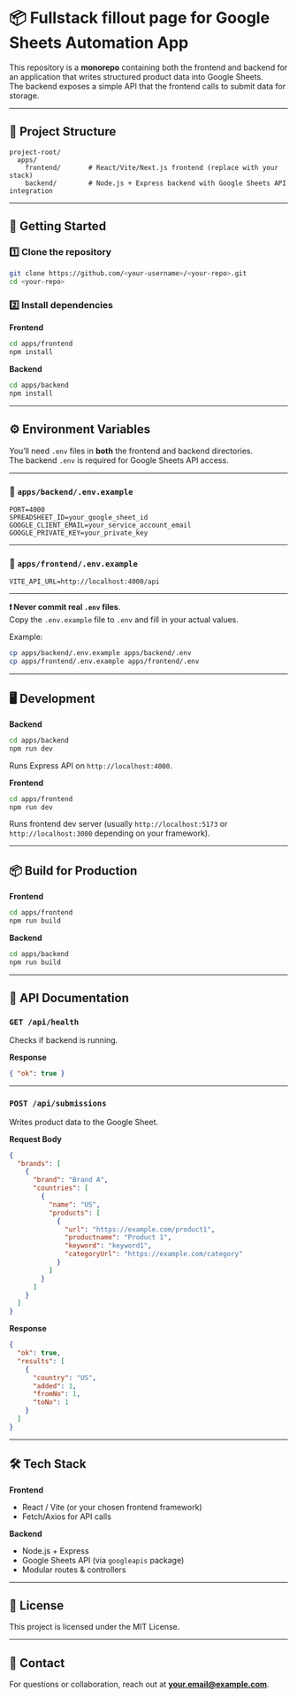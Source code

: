 # 📦 Fullstack fillout page for Google Sheets Automation App

This repository is a **monorepo** containing both the frontend and backend for an application that writes structured product data into Google Sheets.  
The backend exposes a simple API that the frontend calls to submit data for storage.

---

## 📂 Project Structure

```
project-root/
  apps/
    frontend/       # React/Vite/Next.js frontend (replace with your stack)
    backend/        # Node.js + Express backend with Google Sheets API integration
```

---

## 🚀 Getting Started

### 1️⃣ Clone the repository
```bash
git clone https://github.com/<your-username>/<your-repo>.git
cd <your-repo>
```

### 2️⃣ Install dependencies

**Frontend**
```bash
cd apps/frontend
npm install
```

**Backend**
```bash
cd apps/backend
npm install
```

---

## ⚙️ Environment Variables

You’ll need `.env` files in **both** the frontend and backend directories.  
The backend `.env` is required for Google Sheets API access.

---

### 📄 `apps/backend/.env.example`
```env
PORT=4000
SPREADSHEET_ID=your_google_sheet_id
GOOGLE_CLIENT_EMAIL=your_service_account_email
GOOGLE_PRIVATE_KEY=your_private_key
```

---

### 📄 `apps/frontend/.env.example`
```env
VITE_API_URL=http://localhost:4000/api
```

---

**❗ Never commit real `.env` files**.  
Copy the `.env.example` file to `.env` and fill in your actual values.

Example:
```bash
cp apps/backend/.env.example apps/backend/.env
cp apps/frontend/.env.example apps/frontend/.env
```

---

## 🖥 Development

**Backend**
```bash
cd apps/backend
npm run dev
```
Runs Express API on `http://localhost:4000`.

**Frontend**
```bash
cd apps/frontend
npm run dev
```
Runs frontend dev server (usually `http://localhost:5173` or `http://localhost:3000` depending on your framework).

---

## 📦 Build for Production

**Frontend**
```bash
cd apps/frontend
npm run build
```

**Backend**
```bash
cd apps/backend
npm run build
```

---

## 🔌 API Documentation

### `GET /api/health`
Checks if backend is running.

**Response**
```json
{ "ok": true }
```

---

### `POST /api/submissions`
Writes product data to the Google Sheet.

**Request Body**
```json
{
  "brands": [
    {
      "brand": "Brand A",
      "countries": [
        {
          "name": "US",
          "products": [
            {
              "url": "https://example.com/product1",
              "productname": "Product 1",
              "keyword": "keyword1",
              "categoryUrl": "https://example.com/category"
            }
          ]
        }
      ]
    }
  ]
}
```

**Response**
```json
{
  "ok": true,
  "results": [
    {
      "country": "US",
      "added": 1,
      "fromNo": 1,
      "toNo": 1
    }
  ]
}
```

---

## 🛠 Tech Stack

**Frontend**
- React / Vite (or your chosen frontend framework)
- Fetch/Axios for API calls

**Backend**
- Node.js + Express
- Google Sheets API (via `googleapis` package)
- Modular routes & controllers

---

## 📜 License
This project is licensed under the MIT License.

---

## 📧 Contact
For questions or collaboration, reach out at **your.email@example.com**.
